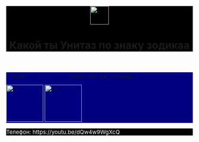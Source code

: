 <html>
    <body>
        <header style="background-color:black">
    <img src="https://png.klev.club/uploads/posts/2024-04/thumbs/png-klev-club-tv5g-p-unitaz-png-2.png" height="50px"/>
    <h1>Какой ты Унитаз по знаку зодикаа</h1>
        </header>
        <main style="background-color:navy">
    <p>ㅤ козёлㅤㅤㅤ----ㅤㅤㅤㅤунитаз смотрит в камеру</p>
    <img src="https://upload.wikimedia.org/wikipedia/commons/e/e6/RR5110-0049R.gif" alt="q1" height="100" width="100">
    <img src="https://png.pngtree.com/png-clipart/20240131/original/pngtree-toilet-bowl-isolated-ceramic-photo-png-image_14192498.png" alt="q2" height="100" width="100"/>
"
       </main>
       <main style="background-color:black">
    <p style="font-size:15px; color: white"> 
    <p style="font-size:15px; color: white">Телефон: https://youtu.be/dQw4w9WgXcQ</p>
       </main>
    </body>
</html>
